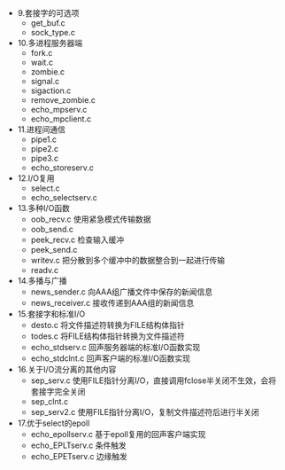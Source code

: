 - 9.套接字的可选项
    - get_buf.c
    - sock_type.c
- 10.多进程服务器端
    - fork.c
    - wait.c
    - zombie.c
    - signal.c
    - sigaction.c
    - remove_zombie.c
    - echo_mpserv.c
    - echo_mpclient.c
- 11.进程间通信
    - pipe1.c
    - pipe2.c
    - pipe3.c
    - echo_storeserv.c
- 12.I/O复用
    - select.c
    - echo_selectserv.c
- 13.多种I/O函数
    - oob_recv.c    使用紧急模式传输数据
    - oob_send.c    
    - peek_recv.c   检查输入缓冲
    - peek_send.c
    - writev.c      把分散到多个缓冲中的数据整合到一起进行传输
    - readv.c
- 14.多播与广播
    - news_sender.c     向AAA组广播文件中保存的新闻信息
    - news_receiver.c   接收传递到AAA组的新闻信息
- 15.套接字和标准I/O
    - desto.c   将文件描述符转换为FILE结构体指针
    - todes.c   将FILE结构体指针转换为文件描述符
    - echo_stdserv.c    回声服务器端的标准I/O函数实现
    - echo_stdclnt.c    回声客户端的标准I/O函数实现
- 16.关于I/O流分离的其他内容
    - sep_serv.c    使用FILE指针分离I/O，直接调用fclose半关闭不生效，会将套接字完全关闭
    - sep_clnt.c
    - sep_serv2.c   使用FILE指针分离I/O，复制文件描述符后进行半关闭
- 17.优于select的epoll
    - echo_epollserv.c  基于epoll复用的回声客户端实现
    - echo_EPLTserv.c   条件触发
    - echo_EPETserv.c   边缘触发